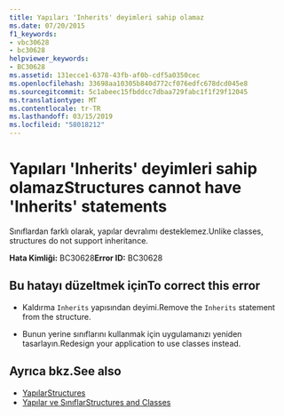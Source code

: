 ```yaml
---
title: Yapıları 'Inherits' deyimleri sahip olamaz
ms.date: 07/20/2015
f1_keywords:
- vbc30628
- bc30628
helpviewer_keywords:
- BC30628
ms.assetid: 131ecce1-6378-43fb-af0b-cdf5a0350cec
ms.openlocfilehash: 33698aa10305b840d772cf076edfc678dcd045e8
ms.sourcegitcommit: 5c1abeec15fbddcc7dbaa729fabc1f1f29f12045
ms.translationtype: MT
ms.contentlocale: tr-TR
ms.lasthandoff: 03/15/2019
ms.locfileid: "58018212"
---
```

# <a name="structures-cannot-have-inherits-statements"></a><span data-ttu-id="d78f1-102">Yapıları 'Inherits' deyimleri sahip olamaz</span><span class="sxs-lookup"><span data-stu-id="d78f1-102">Structures cannot have 'Inherits' statements</span></span>
<span data-ttu-id="d78f1-103">Sınıflardan farklı olarak, yapılar devralımı desteklemez.</span><span class="sxs-lookup"><span data-stu-id="d78f1-103">Unlike classes, structures do not support inheritance.</span></span>  
  
 <span data-ttu-id="d78f1-104">**Hata Kimliği:** BC30628</span><span class="sxs-lookup"><span data-stu-id="d78f1-104">**Error ID:** BC30628</span></span>  
  
## <a name="to-correct-this-error"></a><span data-ttu-id="d78f1-105">Bu hatayı düzeltmek için</span><span class="sxs-lookup"><span data-stu-id="d78f1-105">To correct this error</span></span>  
  
-   <span data-ttu-id="d78f1-106">Kaldırma `Inherits` yapısından deyimi.</span><span class="sxs-lookup"><span data-stu-id="d78f1-106">Remove the `Inherits` statement from the structure.</span></span>  
  
-   <span data-ttu-id="d78f1-107">Bunun yerine sınıflarını kullanmak için uygulamanızı yeniden tasarlayın.</span><span class="sxs-lookup"><span data-stu-id="d78f1-107">Redesign your application to use classes instead.</span></span>  
  
## <a name="see-also"></a><span data-ttu-id="d78f1-108">Ayrıca bkz.</span><span class="sxs-lookup"><span data-stu-id="d78f1-108">See also</span></span>

- [<span data-ttu-id="d78f1-109">Yapılar</span><span class="sxs-lookup"><span data-stu-id="d78f1-109">Structures</span></span>](../../visual-basic/programming-guide/language-features/data-types/structures.md)
- [<span data-ttu-id="d78f1-110">Yapılar ve Sınıflar</span><span class="sxs-lookup"><span data-stu-id="d78f1-110">Structures and Classes</span></span>](../../visual-basic/programming-guide/language-features/data-types/structures-and-classes.md)
